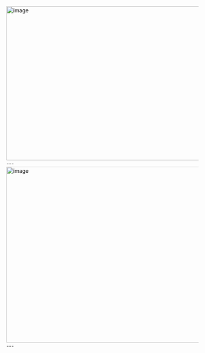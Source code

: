 
<img width="641" height="402" alt="image" src="https://github.com/user-attachments/assets/0a00cdeb-af39-4d41-86f2-f1faef4274eb" />
---

<img width="728" height="459" alt="image" src="https://github.com/user-attachments/assets/e1e1128e-985d-4745-9b32-4a2dbcc1f1d1" />
---
